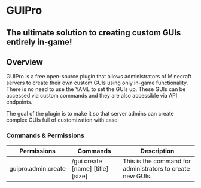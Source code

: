 # GUIPro
## The ultimate solution to creating custom GUIs entirely in-game!

## Overview
GUIPro is a free open-source plugin that allows administrators of Minecraft servers to create their own custom GUIs using only in-game functionality. There is no need to use the YAML to set the GUIs up. These GUIs can be accessed via custom commands and they are also accessible via API endpoints.

The goal of the plugin is to make it so that server admins can create complex GUIs full of customization with ease.

### Commands & Permissions
| Permissions  | Commands | Description |
| ------------- | ------------- | ------------ |
| guipro.admin.create  | /gui create [name] [title] [size] | This is the command for administrators to create new GUIs. |
